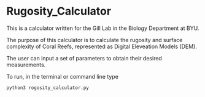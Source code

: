 # Rugosity_Calculator

This is a calculator written for the Gill Lab in the Biology Department at BYU.

The purpose of this calculator is to calculate the rugosity and surface complexity of Coral Reefs, represented as Digital Eleveation Models (DEM).

The user can input a set of parameters to obtain their desired measurements.

To run, in the terminal or command line type

```python3 rogosity_calculator.py```